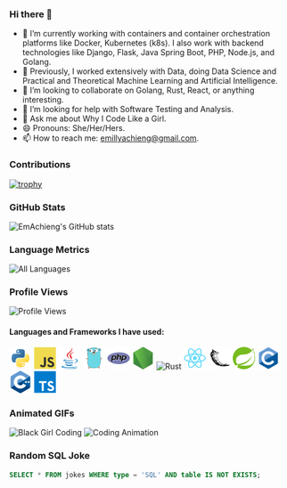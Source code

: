 ### Hi there 👋 

- 🔭 I’m currently working with containers and container orchestration platforms like Docker, Kubernetes (k8s). I also work with backend technologies like Django, Flask, Java Spring Boot, PHP, Node.js, and Golang.
- 🌱 Previously, I worked extensively with Data, doing Data Science and Practical and Theoretical Machine Learning and Artificial Intelligence.
- 👯 I’m looking to collaborate on Golang, Rust, React, or anything interesting.
- 🤔 I’m looking for help with Software Testing and Analysis.
- 💬 Ask me about Why I Code Like a Girl.
- 😄 Pronouns: She/Her/Hers.
- 📫 How to reach me: emillyachieng@gmail.com.

### Contributions

[![trophy](https://github-profile-trophy.vercel.app/?username=EmAchieng&theme=radical&no-frame=true&margin-w=15&column=5&title=Commits,PullRequest,Issues,Stars,Forks)](https://github.com/ryo-ma/github-profile-trophy) 

### GitHub Stats

![EmAchieng's GitHub stats](https://github-readme-stats.vercel.app/api?username=EmAchieng&count_private=true&show_icons=true&theme=radical)

### Language Metrics

![All Languages](https://github-readme-stats.vercel.app/api/top-langs/?username=EmAchieng&layout=compact&theme=radical&langs_count=10)

### Profile Views

![Profile Views](https://komarev.com/ghpvc/?username=EmAchieng&color=blueviolet)

#### Languages and Frameworks I have used:
<p align="left">
  <img src="https://raw.githubusercontent.com/devicons/devicon/master/icons/python/python-original.svg" alt="Python" width="40" height="40"/>
  <img src="https://raw.githubusercontent.com/devicons/devicon/master/icons/javascript/javascript-original.svg" alt="JavaScript" width="40" height="40"/>
  <img src="https://raw.githubusercontent.com/devicons/devicon/master/icons/java/java-original.svg" alt="Java" width="40" height="40"/>
  <img src="https://raw.githubusercontent.com/devicons/devicon/master/icons/go/go-original.svg" alt="Go" width="40" height="40"/>
  <img src="https://raw.githubusercontent.com/devicons/devicon/master/icons/php/php-original.svg" alt="PHP" width="40" height="40"/>
  <img src="https://raw.githubusercontent.com/devicons/devicon/master/icons/nodejs/nodejs-original.svg" alt="Node.js" width="40" height="40"/>
  <img src="https://www.rust-lang.org/static/images/rust-logo-blk.svg" alt="Rust" width="40" height="40"/>
  <img src="https://raw.githubusercontent.com/devicons/devicon/master/icons/react/react-original.svg" alt="React" width="40" height="40"/>
  <img src="https://raw.githubusercontent.com/devicons/devicon/master/icons/flask/flask-original.svg" alt="Flask" width="40" height="40"/>
  <img src="https://raw.githubusercontent.com/devicons/devicon/master/icons/spring/spring-original.svg" alt="Spring Boot" width="40" height="40"/>
  <img src="https://raw.githubusercontent.com/devicons/devicon/master/icons/c/c-original.svg" alt="C" width="40" height="40"/>
  <img src="https://raw.githubusercontent.com/devicons/devicon/master/icons/cplusplus/cplusplus-original.svg" alt="C++" width="40" height="40"/>
  <img src="https://raw.githubusercontent.com/devicons/devicon/master/icons/typescript/typescript-original.svg" alt="TypeScript" width="40" height="40"/>
</p>

### Animated GIFs

![Black Girl Coding](https://media.giphy.com/media/26tn33aiTi1jkl6H6/giphy.gif)
![Coding Animation](https://media.giphy.com/media/L1R1tvI9svkIWwpVYr/giphy.gif)

### Random SQL Joke

```sql
SELECT * FROM jokes WHERE type = 'SQL' AND table IS NOT EXISTS;
